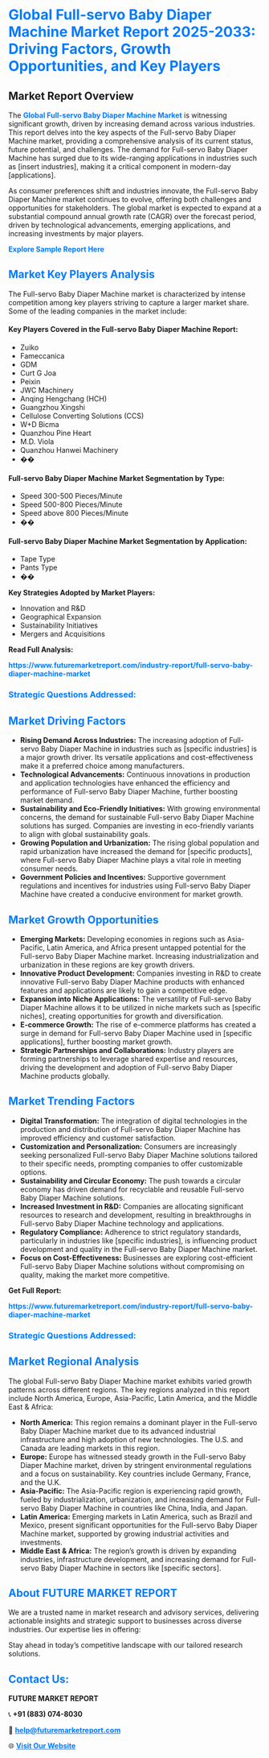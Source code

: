 <h1 style="color: #007BFF;">Global Full-servo Baby Diaper Machine Market Report 2025-2033: Driving Factors, Growth Opportunities, and Key Players</h1>

<section id="overview">
<h2>Market Report Overview</h2>
<p>The <a href="https://www.futuremarketreport.com/industry-report/full-servo-baby-diaper-machine-market" style="color: #007BFF; text-decoration: none;"><strong>Global Full-servo Baby Diaper Machine Market</strong></a> is witnessing significant growth, driven by increasing demand across various industries. This report delves into the key aspects of the Full-servo Baby Diaper Machine market, providing a comprehensive analysis of its current status, future potential, and challenges. The demand for Full-servo Baby Diaper Machine has surged due to its wide-ranging applications in industries such as [insert industries], making it a critical component in modern-day [applications].</p>
<p>As consumer preferences shift and industries innovate, the Full-servo Baby Diaper Machine market continues to evolve, offering both challenges and opportunities for stakeholders. The global market is expected to expand at a substantial compound annual growth rate (CAGR) over the forecast period, driven by technological advancements, emerging applications, and increasing investments by major players.</p>
</section>

<section id="overview">
<p><a href="https://www.futuremarketreport.com/request-sample/reportId=117301" style="color: #007BFF; text-decoration: none;"><strong>Explore Sample Report Here</strong></a></p>
</section>

<section id="key-players">
<h2 style="color: #007BFF;">Market Key Players Analysis</h2>
<p>The Full-servo Baby Diaper Machine market is characterized by intense competition among key players striving to capture a larger market share. Some of the leading companies in the market include:</p>
<h4>Key Players Covered in the Full-servo Baby Diaper Machine Report:</h4>
<ul><li>Zuiko</li><li>Fameccanica</li><li>GDM</li><li>Curt G Joa</li><li>Peixin</li><li>JWC Machinery</li><li>Anqing Hengchang (HCH)</li><li>Guangzhou Xingshi</li><li>Cellulose Converting Solutions (CCS)</li><li>W+D Bicma</li><li>Quanzhou Pine Heart</li><li>M.D. Viola</li><li>Quanzhou Hanwei Machinery</li><li>��</li></ul>
<h4>Full-servo Baby Diaper Machine Market Segmentation by Type:</h4>
<ul><li>Speed 300-500 Pieces/Minute</li><li>Speed 500-800 Pieces/Minute</li><li>Speed above 800 Pieces/Minute</li><li>��</li></ul>

<h4>Full-servo Baby Diaper Machine Market Segmentation by Application:</h4>
<ul><li>Tape Type</li><li>Pants Type</li><li>��</li></ul>
<p><strong>Key Strategies Adopted by Market Players:</strong></p>
<ul>
<li>Innovation and R&D</li>
<li>Geographical Expansion</li>
<li>Sustainability Initiatives</li>
<li>Mergers and Acquisitions</li>
</ul>
</section>

<section>
<p><strong>Read Full Analysis: </strong></p><a href="https://www.futuremarketreport.com/industry-report/full-servo-baby-diaper-machine-market" style="color: #007BFF; text-decoration: none;"><strong>https://www.futuremarketreport.com/industry-report/full-servo-baby-diaper-machine-market</strong></a>
<h3 style="color: #007BFF;">Strategic Questions Addressed:</h3>
</section>

<section id="driving-factors">
<h2 style="color: #007BFF;">Market Driving Factors</h2>
<ul>
<li><strong>Rising Demand Across Industries:</strong> The increasing adoption of Full-servo Baby Diaper Machine in industries such as [specific industries] is a major growth driver. Its versatile applications and cost-effectiveness make it a preferred choice among manufacturers.</li>
<li><strong>Technological Advancements:</strong> Continuous innovations in production and application technologies have enhanced the efficiency and performance of Full-servo Baby Diaper Machine, further boosting market demand.</li>
<li><strong>Sustainability and Eco-Friendly Initiatives:</strong> With growing environmental concerns, the demand for sustainable Full-servo Baby Diaper Machine solutions has surged. Companies are investing in eco-friendly variants to align with global sustainability goals.</li>
<li><strong>Growing Population and Urbanization:</strong> The rising global population and rapid urbanization have increased the demand for [specific products], where Full-servo Baby Diaper Machine plays a vital role in meeting consumer needs.</li>
<li><strong>Government Policies and Incentives:</strong> Supportive government regulations and incentives for industries using Full-servo Baby Diaper Machine have created a conducive environment for market growth.</li>
</ul>
</section>

<section id="growth-opportunities">
<h2 style="color: #007BFF;">Market Growth Opportunities</h2>
<ul>
<li><strong>Emerging Markets:</strong> Developing economies in regions such as Asia-Pacific, Latin America, and Africa present untapped potential for the Full-servo Baby Diaper Machine market. Increasing industrialization and urbanization in these regions are key growth drivers.</li>
<li><strong>Innovative Product Development:</strong> Companies investing in R&D to create innovative Full-servo Baby Diaper Machine products with enhanced features and applications are likely to gain a competitive edge.</li>
<li><strong>Expansion into Niche Applications:</strong> The versatility of Full-servo Baby Diaper Machine allows it to be utilized in niche markets such as [specific niches], creating opportunities for growth and diversification.</li>
<li><strong>E-commerce Growth:</strong> The rise of e-commerce platforms has created a surge in demand for Full-servo Baby Diaper Machine used in [specific applications], further boosting market growth.</li>
<li><strong>Strategic Partnerships and Collaborations:</strong> Industry players are forming partnerships to leverage shared expertise and resources, driving the development and adoption of Full-servo Baby Diaper Machine products globally.</li>
</ul>
</section>

<section id="trending-factors">
<h2 style="color: #007BFF;">Market Trending Factors</h2>
<ul>
<li><strong>Digital Transformation:</strong> The integration of digital technologies in the production and distribution of Full-servo Baby Diaper Machine has improved efficiency and customer satisfaction.</li>
<li><strong>Customization and Personalization:</strong> Consumers are increasingly seeking personalized Full-servo Baby Diaper Machine solutions tailored to their specific needs, prompting companies to offer customizable options.</li>
<li><strong>Sustainability and Circular Economy:</strong> The push towards a circular economy has driven demand for recyclable and reusable Full-servo Baby Diaper Machine solutions.</li>
<li><strong>Increased Investment in R&D:</strong> Companies are allocating significant resources to research and development, resulting in breakthroughs in Full-servo Baby Diaper Machine technology and applications.</li>
<li><strong>Regulatory Compliance:</strong> Adherence to strict regulatory standards, particularly in industries like [specific industries], is influencing product development and quality in the Full-servo Baby Diaper Machine market.</li>
<li><strong>Focus on Cost-Effectiveness:</strong> Businesses are exploring cost-efficient Full-servo Baby Diaper Machine solutions without compromising on quality, making the market more competitive.</li>
</ul>
</section>

<section>
<p><strong>Get Full Report: </strong></p><a href="https://www.futuremarketreport.com/industry-report/full-servo-baby-diaper-machine-market" style="color: #007BFF; text-decoration: none;"><strong>https://www.futuremarketreport.com/industry-report/full-servo-baby-diaper-machine-market</strong></a>
<h3 style="color: #007BFF;">Strategic Questions Addressed:</h3>
</section>


<section id="regional-analysis">
<h2 style="color: #007BFF;">Market Regional Analysis</h2>
<p>The global Full-servo Baby Diaper Machine market exhibits varied growth patterns across different regions. The key regions analyzed in this report include North America, Europe, Asia-Pacific, Latin America, and the Middle East & Africa:</p>
<ul>
<li><strong>North America:</strong> This region remains a dominant player in the Full-servo Baby Diaper Machine market due to its advanced industrial infrastructure and high adoption of new technologies. The U.S. and Canada are leading markets in this region.</li>
<li><strong>Europe:</strong> Europe has witnessed steady growth in the Full-servo Baby Diaper Machine market, driven by stringent environmental regulations and a focus on sustainability. Key countries include Germany, France, and the U.K.</li>
<li><strong>Asia-Pacific:</strong> The Asia-Pacific region is experiencing rapid growth, fueled by industrialization, urbanization, and increasing demand for Full-servo Baby Diaper Machine in countries like China, India, and Japan.</li>
<li><strong>Latin America:</strong> Emerging markets in Latin America, such as Brazil and Mexico, present significant opportunities for the Full-servo Baby Diaper Machine market, supported by growing industrial activities and investments.</li>
<li><strong>Middle East & Africa:</strong> The region’s growth is driven by expanding industries, infrastructure development, and increasing demand for Full-servo Baby Diaper Machine in sectors like [specific sectors].</li>
</ul>
</section>

<footer>
<h2 style="color: #007BFF;">About FUTURE MARKET REPORT</h2>
<p>We are a trusted name in market research and advisory services, delivering actionable insights and strategic support to businesses across diverse industries. Our expertise lies in offering:</p>

<p>Stay ahead in today’s competitive landscape with our tailored research solutions.</p>

<h2 style="color: #007BFF;">Contact Us:</h2>
<p><strong>FUTURE MARKET REPORT</strong></p>
<p>📞 <strong>+91 (883) 074-8030</strong></p>
<p>📧 <strong><a href="mailto:help@futuremarketreport.com" style="color: #007BFF;">help@futuremarketreport.com</a></strong></p>
<p>🌐 <strong><a href="https://www.futuremarketreport.com/" style="color: #007BFF;">Visit Our Website</a></strong></p>
</footer>